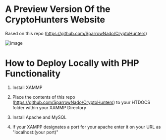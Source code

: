 # A Preview Version Of the CryptoHunters Website

Based on this repo (https://github.com/SparrowNado/CryptoHunters)


![image](https://github.com/user-attachments/assets/4af6e922-ef20-4e1a-ae87-2ef9235a7434)





# How to Deploy Locally with PHP Functionality

1. Install XAMMP

2.  Place the contents of this repo (https://github.com/SparrowNado/CryptoHunters) to your HTDOCS folder within your XAMMP Directory

3.  Install Apache and MySQL

4.  If your XAMPP designates a port for your apache enter it on your URL as "localhost:(your port)" 
